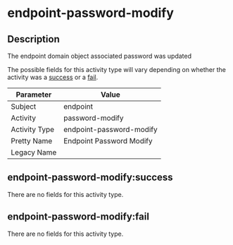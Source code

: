endpoint-password-modify
========================

Description
-----------
The endpoint domain object associated password was updated

The possible fields for this activity type will vary depending on whether the activity was a [success](#endpoint-password-modifysuccess) or a [fail](#endpoint-password-modifyfail).

| Parameter     | Value                    |
| ------------- | ------------------------ |
| Subject       | endpoint                 |
| Activity      | password-modify          |
| Activity Type | endpoint-password-modify |
| Pretty Name   | Endpoint Password Modify |
| Legacy Name   |                          |

endpoint-password-modify:success
--------------------------------

There are no fields for this activity type.


endpoint-password-modify:fail
-----------------------------

There are no fields for this activity type.
